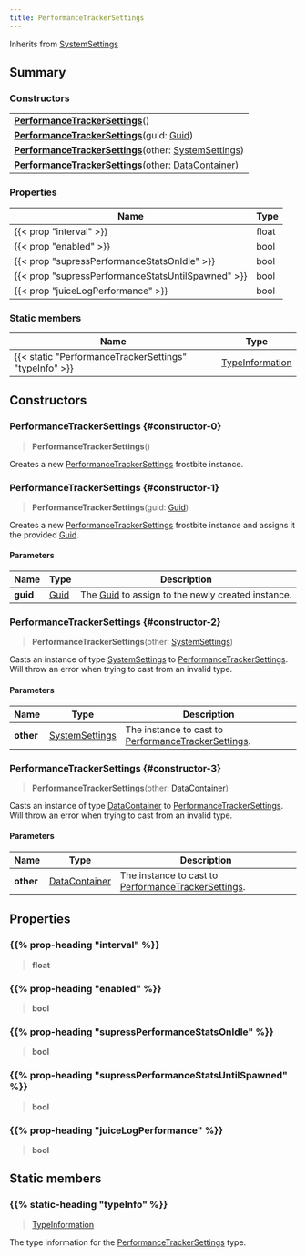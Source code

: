 ```yaml
---
title: PerformanceTrackerSettings
---
```


Inherits from 
[SystemSettings](/vext/ref/fb/systemsettings)

## Summary
### Constructors
| |
| ----------- |
| **[PerformanceTrackerSettings](#constructor-0)**() |
| **[PerformanceTrackerSettings](#constructor-1)**(guid: [Guid](/vext/ref/shared/class/guid)) |
| **[PerformanceTrackerSettings](#constructor-2)**(other: [SystemSettings](/vext/ref/fb/systemsettings)) |
| **[PerformanceTrackerSettings](#constructor-3)**(other: [DataContainer](/vext/ref/shared/class/datacontainer)) |

### Properties
| Name | Type |
| ---- | ---- |
| {{< prop "interval" >}} | float |
| {{< prop "enabled" >}} | bool |
| {{< prop "supressPerformanceStatsOnIdle" >}} | bool |
| {{< prop "supressPerformanceStatsUntilSpawned" >}} | bool |
| {{< prop "juiceLogPerformance" >}} | bool |

### Static members
| Name | Type |
| ---- | ---- |
| {{< static "PerformanceTrackerSettings" "typeInfo" >}} | [TypeInformation](/vext/ref/shared/class/typeinformation) |

## Constructors
### PerformanceTrackerSettings {#constructor-0}
> **PerformanceTrackerSettings**()

Creates a new [PerformanceTrackerSettings](/vext/ref/fb/performancetrackersettings) frostbite instance.

### PerformanceTrackerSettings {#constructor-1}
> **PerformanceTrackerSettings**(guid: [Guid](/vext/ref/shared/class/guid))

Creates a new [PerformanceTrackerSettings](/vext/ref/fb/performancetrackersettings) frostbite instance and assigns it the provided [Guid](/vext/ref/shared/class/guid).

#### Parameters
| Name | Type | Description |
| ---- | ---- | ----------- |
| **guid** | [Guid](/vext/ref/shared/class/guid) | The [Guid](/vext/ref/shared/class/guid) to assign to the newly created instance. |

### PerformanceTrackerSettings {#constructor-2}
> **PerformanceTrackerSettings**(other: [SystemSettings](/vext/ref/fb/systemsettings))

Casts an instance of type [SystemSettings](/vext/ref/fb/systemsettings) to [PerformanceTrackerSettings](/vext/ref/fb/performancetrackersettings). Will throw an error when trying to cast from an invalid type.

#### Parameters
| Name | Type | Description |
| ---- | ---- | ----------- |
| **other** | [SystemSettings](/vext/ref/fb/systemsettings) | The instance to cast to [PerformanceTrackerSettings](/vext/ref/fb/performancetrackersettings). |

### PerformanceTrackerSettings {#constructor-3}
> **PerformanceTrackerSettings**(other: [DataContainer](/vext/ref/shared/class/datacontainer))

Casts an instance of type [DataContainer](/vext/ref/shared/class/datacontainer) to [PerformanceTrackerSettings](/vext/ref/fb/performancetrackersettings). Will throw an error when trying to cast from an invalid type.

#### Parameters
| Name | Type | Description |
| ---- | ---- | ----------- |
| **other** | [DataContainer](/vext/ref/shared/class/datacontainer) | The instance to cast to [PerformanceTrackerSettings](/vext/ref/fb/performancetrackersettings). |

## Properties
### {{% prop-heading "interval" %}}
> **float**

### {{% prop-heading "enabled" %}}
> **bool**

### {{% prop-heading "supressPerformanceStatsOnIdle" %}}
> **bool**

### {{% prop-heading "supressPerformanceStatsUntilSpawned" %}}
> **bool**

### {{% prop-heading "juiceLogPerformance" %}}
> **bool**

## Static members
### {{% static-heading "typeInfo" %}}
> [TypeInformation](/vext/ref/shared/class/typeinformation)

The type information for the [PerformanceTrackerSettings](/vext/ref/fb/performancetrackersettings) type.

